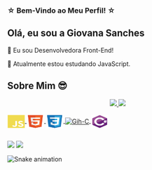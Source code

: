 ### ☆ Bem-Vindo ao Meu Perfil! ☆

## Olá, eu sou a Giovana Sanches 

🌱 Eu sou Desenvolvedora Front-End!

🌿 Atualmente estou estudando JavaScript.


## Sobre Mim 😎

<div align="center">
  <a href="https://github.com/Gih2139Sanches">
  <img height="20" max-width="80" src="https://github-readme-stats.vercel.app/api?username=Gih2139Sanches&show_icons=true&theme=tokyonight&include_all_commits=true&count_private=true"/>
  <img height="20" max-width="80" src="https://github-readme-stats.vercel.app/api/top-langs/?username=Gih2139Sanches&layout=compact&langs_count=7&theme=tokyonight"/>
</div>
  <div style="display: inline_block"><br>
  <img align="center" alt="Gih-Js" height="30" width="40" src="https://raw.githubusercontent.com/devicons/devicon/master/icons/javascript/javascript-plain.svg">
  <img align="center" alt="Gih-HTML" height="30" width="40" src="https://raw.githubusercontent.com/devicons/devicon/master/icons/html5/html5-original.svg">
  <img align="center" alt="Gih-CSS" height="30" width="40" src="https://raw.githubusercontent.com/devicons/devicon/master/icons/css3/css3-original.svg">
  <img align="center" alt="Gih-C" height="30" width="40" src="https://cdn.jsdelivr.net/gh/devicons/devicon/icons/c/c-original.svg" />
  <img align="center" alt="Gih-Csharp" height="30" width="40" src="https://raw.githubusercontent.com/devicons/devicon/master/icons/csharp/csharp-original.svg">
</div>
  
  ##

  <div> 
  <a href="https://www.instagram.com/giovana_sanch/?hl=pt-br" target="_blank"><img src="https://img.shields.io/badge/-Instagram-%23E4405F?style=for-the-badge&logo=instagram&logoColor=white" target="_blank"></a> 
  <a href="https://www.linkedin.com/in/giovana-sanches-clemente-86041b196/" target="_blank"><img src="https://img.shields.io/badge/-LinkedIn-%230077B5?style=for-the-badge&logo=linkedin&logoColor=white" target="_blank"></a> 
 
  ![Snake animation](https://github.com/Gih2139Sanches/Gih2139Sanches/blob/output/github-contribution-grid-snake.svg)
 
</div>
